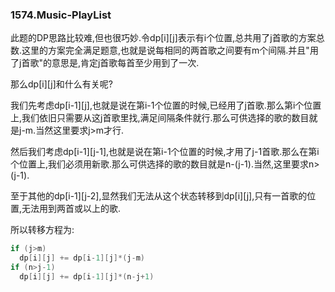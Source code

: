### 1574.Music-PlayList

此题的DP思路比较难,但也很巧妙.令dp[i][j]表示有i个位置,总共用了j首歌的方案总数.这里的方案完全满足题意,也就是说每相同的两首歌之间要有m个间隔.并且"用了j首歌"的意思是,肯定j首歌每首至少用到了一次.

那么dp[i][j]和什么有关呢?

我们先考虑dp[i-1][j],也就是说在第i-1个位置的时候,已经用了j首歌.那么第i个位置上,我们依旧只需要从这j首歌里找,满足间隔条件就行.那么可供选择的歌的数目就是j-m.当然这里要求j>m才行.

然后我们考虑dp[i-1][j-1],也就是说在第i-1个位置的时候,才用了j-1首歌.那么在第i个位置上,我们必须用新歌.那么可供选择的歌的数目就是n-(j-1).当然,这里要求n>(j-1).

至于其他的dp[i-1][j-2],显然我们无法从这个状态转移到dp[i][j],只有一首歌的位置,无法用到两首或以上的歌.

所以转移方程为:
```cpp
if (j>m)
  dp[i][j] += dp[i-1][j]*(j-m)
if (n>j-1)
  dp[i][j] += dp[i-1][j]*(n-j+1)
```
